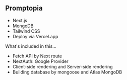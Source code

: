 ## Promptopia

- Next.js
- MongoDB
- Tailwind CSS
- Deploy via Vercel.app

What's included in this...

- Fetch API by Next route
- NextAuth: Google Provider
- Client-side rendering and Server-side rendering
- Building database by mongoose and Atlas MongoDB


